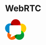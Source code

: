 # WebRTC

<svg xmlns="http://www.w3.org/2000/svg"  height="68" viewBox="0 0 256 249"><path fill="#F60" d="M142.077 191.087c0 31.806-25.782 57.592-57.588 57.592c-31.81 0-57.593-25.786-57.593-57.592c0-31.806 25.782-57.592 57.593-57.592c31.806 0 57.588 25.786 57.588 57.592"/><path fill="#FC0" d="M255.98 110.459c0 31.802-25.782 57.592-57.588 57.592c-31.81 0-57.592-25.79-57.592-57.592c0-31.807 25.781-57.597 57.592-57.597c31.806 0 57.588 25.79 57.588 57.597"/><path fill="#0089CC" d="M115.2 109.18c0 31.802-25.781 57.593-57.592 57.593c-31.802 0-57.588-25.79-57.588-57.592c0-31.807 25.786-57.597 57.588-57.597c31.81 0 57.592 25.79 57.592 57.597"/><path fill="#009939" d="M230.386 191.087c0 31.806-25.782 57.592-57.597 57.592c-31.802 0-57.588-25.786-57.588-57.592c0-31.806 25.786-57.592 57.588-57.592c31.815 0 57.597 25.786 57.597 57.592"/><path fill="#BF0000" d="M185.592 57.985c0 31.806-25.786 57.592-57.592 57.592c-31.806 0-57.592-25.786-57.592-57.592C70.408 26.179 96.194.392 128 .392c31.806 0 57.592 25.787 57.592 57.593"/><path fill="#FC0007" d="M140.799 110.458c0 1.212.105 2.398.181 3.593c25.546-5.894 44.61-28.733 44.61-56.068c0-1.212-.105-2.402-.18-3.597c-25.546 5.897-44.611 28.737-44.611 56.072"/><path fill="#1CD306" d="M148.397 138.975c9.925 17.352 28.576 29.075 49.997 29.075c8.73 0 16.976-2.001 24.393-5.48c-9.92-17.35-28.572-29.074-49.997-29.074c-8.73 0-16.976 2-24.393 5.48"/><path fill="#0F7504" d="M115.2 191.087c0 14.071 5.058 26.947 13.442 36.948c8.376-10 13.434-22.877 13.434-36.948c0-14.07-5.058-26.947-13.434-36.948c-8.384 10.001-13.442 22.877-13.442 36.948"/><path fill="#0C5E87" d="M34.807 162.057a57.324 57.324 0 0 0 22.801 4.716c21.21 0 39.688-11.496 49.685-28.564a57.336 57.336 0 0 0-22.801-4.711c-21.21 0-39.692 11.495-49.685 28.56"/><path fill="#6B0001" d="M70.655 53.126c-.136 1.604-.25 3.217-.25 4.86c0 27.313 19.036 50.132 44.552 56.05c.13-1.604.245-3.217.245-4.855c0-27.314-19.032-50.14-44.547-56.055"/><path fill="#FFF" d="M76.03 183.96h-9.009c-7.953 0-14.42-6.446-14.42-14.379V88.035c0-7.932 6.467-14.383 14.42-14.383H179.99c7.954 0 14.417 6.45 14.417 14.383v81.546c0 7.933-6.463 14.38-14.417 14.38h-38.484L64.29 221.81l11.74-37.85Z"/></svg>